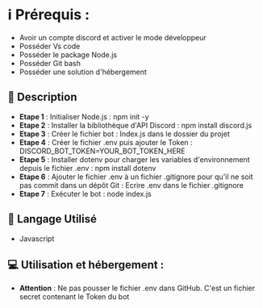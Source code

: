 # ℹ️ Prérequis :

- Avoir un compte discord et activer le mode développeur
- Posséder Vs code
- Posséder le package Node.js
- Posséder Git bash
- Posséder une solution d'hébergement

## 🚀 Description

- **Etape 1** : Initialiser Node.js : npm init -y
- **Etape 2** : Installer la bibliothèque d'API Discord : npm install discord.js
- **Etape 3** : Créer le fichier bot : Index.js dans le dossier du projet
- **Etape 4** : Créer le fichier .env puis ajouter le Token : DISCORD_BOT_TOKEN=YOUR_BOT_TOKEN_HERE
- **Etape 5** : Installer dotenv pour charger les variables d'environnement depuis le fichier .env : npm install dotenv
- **Etape 6** : Ajouter le fichier .env à un fichier .gitignore pour qu'il ne soit pas commit dans un dépôt Git : Ecrire .env dans le fichier .gitignore
- **Etape 7** : Exécuter le bot : node index.js

## 💬 Langage Utilisé

- Javascript

## 💻 Utilisation et hébergement :

- **Attention** : Ne pas pousser le fichier .env dans GitHub. C'est un fichier secret contenant le Token du bot
